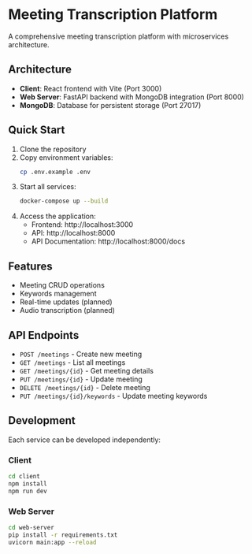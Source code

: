 # Meeting Transcription Platform

A comprehensive meeting transcription platform with microservices architecture.

## Architecture

- **Client**: React frontend with Vite (Port 3000)
- **Web Server**: FastAPI backend with MongoDB integration (Port 8000)
- **MongoDB**: Database for persistent storage (Port 27017)

## Quick Start

1. Clone the repository
2. Copy environment variables:
   ```bash
   cp .env.example .env
   ```
3. Start all services:
   ```bash
   docker-compose up --build
   ```
4. Access the application:
   - Frontend: http://localhost:3000
   - API: http://localhost:8000
   - API Documentation: http://localhost:8000/docs

## Features

- Meeting CRUD operations
- Keywords management
- Real-time updates (planned)
- Audio transcription (planned)

## API Endpoints

- `POST /meetings` - Create new meeting
- `GET /meetings` - List all meetings
- `GET /meetings/{id}` - Get meeting details
- `PUT /meetings/{id}` - Update meeting
- `DELETE /meetings/{id}` - Delete meeting
- `PUT /meetings/{id}/keywords` - Update meeting keywords

## Development

Each service can be developed independently:

### Client
```bash
cd client
npm install
npm run dev
```

### Web Server
```bash
cd web-server
pip install -r requirements.txt
uvicorn main:app --reload
```